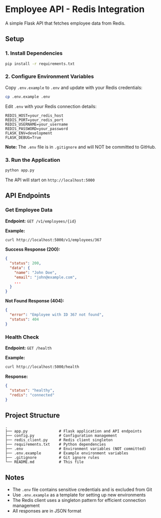 # Employee API - Redis Integration

A simple Flask API that fetches employee data from Redis.

## Setup

### 1. Install Dependencies

```bash
pip install -r requirements.txt
```

### 2. Configure Environment Variables

Copy `.env.example` to `.env` and update with your Redis credentials:

```bash
cp .env.example .env
```

Edit `.env` with your Redis connection details:

```
REDIS_HOST=your_redis_host
REDIS_PORT=your_redis_port
REDIS_USERNAME=your_username
REDIS_PASSWORD=your_password
FLASK_ENV=development
FLASK_DEBUG=True
```

**Note:** The `.env` file is in `.gitignore` and will NOT be committed to GitHub.

### 3. Run the Application

```bash
python app.py
```

The API will start on `http://localhost:5000`

## API Endpoints

### Get Employee Data

**Endpoint:** `GET /v1/employees/{id}`

**Example:**
```bash
curl http://localhost:5000/v1/employees/367
```

**Success Response (200):**
```json
{
  "status": 200,
  "data": {
    "name": "John Doe",
    "email": "john@example.com",
    ...
  }
}
```

**Not Found Response (404):**
```json
{
  "error": "Employee with ID 367 not found",
  "status": 404
}
```

### Health Check

**Endpoint:** `GET /health`

**Example:**
```bash
curl http://localhost:5000/health
```

**Response:**
```json
{
  "status": "healthy",
  "redis": "connected"
}
```

## Project Structure

```
.
├── app.py              # Flask application and API endpoints
├── config.py           # Configuration management
├── redis_client.py     # Redis client singleton
├── requirements.txt    # Python dependencies
├── .env                # Environment variables (NOT committed)
├── .env.example        # Example environment variables
├── .gitignore          # Git ignore rules
└── README.md           # This file
```

## Notes

- The `.env` file contains sensitive credentials and is excluded from Git
- Use `.env.example` as a template for setting up new environments
- The Redis client uses a singleton pattern for efficient connection management
- All responses are in JSON format

